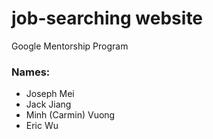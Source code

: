 # job-searching website
Google Mentorship Program

### Names:
- Joseph Mei
- Jack Jiang
- Minh (Carmin) Vuong
- Eric Wu




